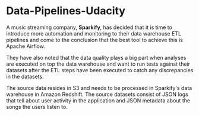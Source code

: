 # Data-Pipelines-Udacity

A music streaming company, **Sparkify**, has decided that it is time to introduce more automation and monitoring to their data warehouse 
ETL pipelines and come to the conclusion that the best tool to achieve this is Apache Airflow.

They have also noted that the data quality plays a big part when analyses are executed on top the data warehouse and want to run tests 
against their datasets after the ETL steps have been executed to catch any discrepancies in the datasets.

The source data resides in S3 and needs to be processed in Sparkify's data warehouse in Amazon Redshift. 
The source datasets consist of JSON logs that tell about user activity in the application and JSON metadata about the songs the users 
listen to.

